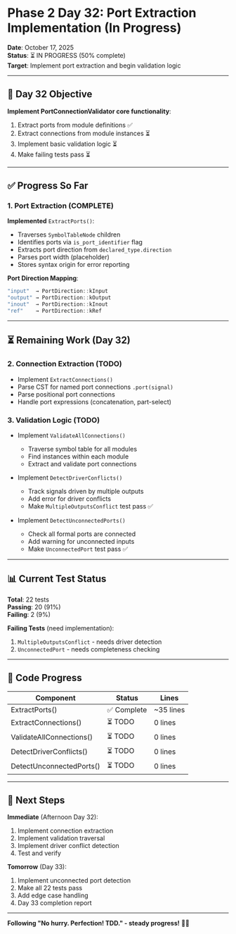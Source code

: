 # Phase 2 Day 32: Port Extraction Implementation (In Progress)

**Date**: October 17, 2025  
**Status**: ⏳ IN PROGRESS (50% complete)  
**Target**: Implement port extraction and begin validation logic

---

## 🎯 Day 32 Objective

**Implement PortConnectionValidator core functionality**:
1. Extract ports from module definitions ✅  
2. Extract connections from module instances ⏳
3. Implement basic validation logic ⏳
4. Make failing tests pass ⏳

---

## ✅ Progress So Far

### 1. Port Extraction (COMPLETE)

**Implemented** `ExtractPorts()`:
- Traverses `SymbolTableNode` children
- Identifies ports via `is_port_identifier` flag
- Extracts port direction from `declared_type.direction`
- Parses port width (placeholder)
- Stores syntax origin for error reporting

**Port Direction Mapping**:
```cpp
"input"  → PortDirection::kInput
"output" → PortDirection::kOutput
"inout"  → PortDirection::kInout
"ref"    → PortDirection::kRef
```

---

## ⏳ Remaining Work (Day 32)

### 2. Connection Extraction (TODO)
- Implement `ExtractConnections()`
- Parse CST for named port connections `.port(signal)`
- Parse positional port connections
- Handle port expressions (concatenation, part-select)

### 3. Validation Logic (TODO)
- Implement `ValidateAllConnections()`
  - Traverse symbol table for all modules
  - Find instances within each module
  - Extract and validate port connections
  
- Implement `DetectDriverConflicts()`
  - Track signals driven by multiple outputs
  - Add error for driver conflicts
  - Make `MultipleOutputsConflict` test pass ✅

- Implement `DetectUnconnectedPorts()`
  - Check all formal ports are connected
  - Add warning for unconnected inputs
  - Make `UnconnectedPort` test pass ✅

---

## 📊 Current Test Status

**Total**: 22 tests  
**Passing**: 20 (91%)  
**Failing**: 2 (9%)

**Failing Tests** (need implementation):
1. `MultipleOutputsConflict` - needs driver detection
2. `UnconnectedPort` - needs completeness checking

---

## 💪 Code Progress

| Component | Status | Lines |
|-----------|--------|-------|
| ExtractPorts() | ✅ Complete | ~35 lines |
| ExtractConnections() | ⏳ TODO | 0 lines |
| ValidateAllConnections() | ⏳ TODO | 0 lines |
| DetectDriverConflicts() | ⏳ TODO | 0 lines |
| DetectUnconnectedPorts() | ⏳ TODO | 0 lines |

---

## 🚀 Next Steps

**Immediate** (Afternoon Day 32):
1. Implement connection extraction
2. Implement validation traversal
3. Implement driver conflict detection
4. Test and verify

**Tomorrow** (Day 33):
1. Implement unconnected port detection
2. Make all 22 tests pass
3. Add edge case handling
4. Day 33 completion report

---

**Following "No hurry. Perfection! TDD." - steady progress!** 🔄✨

